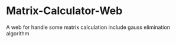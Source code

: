 # Matrix-Calculator-Web
A web for handle some matrix calculation include gauss elimination algorithm
